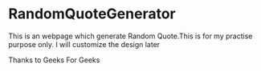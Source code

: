 # RandomQuoteGenerator

This is an webpage which generate Random Quote.This is for my practise purpose only.
I will customize the design later

Thanks to Geeks For Geeks
